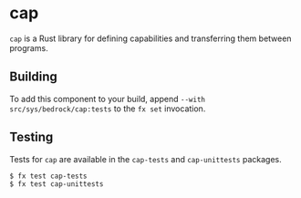 # cap

`cap` is a Rust library for defining capabilities and transferring them
between programs.

## Building

To add this component to your build, append
`--with src/sys/bedrock/cap:tests`
to the `fx set` invocation.

## Testing

Tests for `cap` are available in the `cap-tests` and `cap-unittests` packages.

```
$ fx test cap-tests
$ fx test cap-unittests
```

